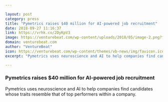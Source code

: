 ```yaml
---

layout: post
category: press
title: "Pymetrics raises $40 million for AI-powered job recruitment"
date: 2018-09-27 11:16:37
link: https://vrhk.co/2DyKpV3
image: https://venturebeat.com/wp-content/uploads/2018/05/image-2.png?fit=2002%2C1486&strip=all
domain: venturebeat.com
author: "VentureBeat"
icon: https://venturebeat.com/wp-content/themes/vb-news/img/favicon.ico
excerpt: "Pymetrics uses neuroscience and AI to help companies find candidates whose traits resemble that of top performers within a company."

---
```


### Pymetrics raises $40 million for AI-powered job recruitment

Pymetrics uses neuroscience and AI to help companies find candidates whose traits resemble that of top performers within a company.